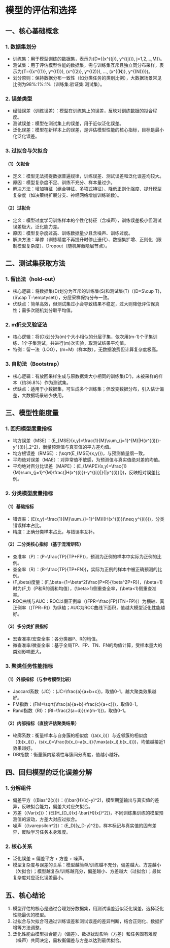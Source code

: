 # 模型的评估和选择
## 一、核心基础概念
### 1. 数据集划分
- 训练集：用于模型训练的数据集，表示为\(D=\{(x^{(j)}, y^{(j)}), j=1,2,...,M\}\)。
- 测试集：用于评估模型性能的数据集，需与训练集互斥且独立同分布采样，表示为\(T=\{(x^{(1)}, y^{(1)}), (x^{(2)}, y^{(2)}), ..., (x^{(N)}, y^{(N)})\}\)。
- 划分原则：保持数据分布一致性（如分类任务的类别比例），大数据场景常见比例为98%:1%:1%（训练集:验证集:测试集）。

### 2. 误差类型
- 经验误差（训练误差）：模型在训练集上的误差，反映对训练数据的拟合程度。
- 测试误差：模型在测试集上的误差，用于近似泛化误差。
- 泛化误差：模型在新样本上的误差，是评估模型性能的核心指标，目标是最小化泛化误差。

### 3. 过拟合与欠拟合
#### （1）欠拟合
- 定义：模型无法捕捉数据普遍规律，训练误差、测试误差和泛化误差均较大。
- 原因：模型复杂度不足、训练不充分、样本量过少。
- 解决方法：增加特征（组合特征、多项式特征）、降低正则化强度、提升模型复杂度（如决策树扩展分支、神经网络增加训练轮数）。

#### （2）过拟合
- 定义：模型过度学习训练样本的个性化特征（含噪声），训练误差极小但测试误差极大，泛化能力差。
- 原因：模型复杂度过高、训练数据量少且含噪声、训练过度。
- 解决方法：早停（训练精度不再提升时停止迭代）、数据集扩增、正则化（限制模型复杂度）、Dropout（随机屏蔽隐层节点）。

## 二、测试集获取方法
### 1. 留出法（hold-out）
- 核心逻辑：将数据集\(D\)划分为互斥的训练集\(S\)和测试集\(T\)（\(D=S\cup T\)，\(S\cap T=\emptyset\)），分层采样保持分布一致。
- 优缺点：简单高效，但测试集过小会导致结果不稳定，过大则降低评估保真性；需多次随机划分取平均值。

### 2. m折交叉验证法
- 核心逻辑：将\(D\)划分为\(m\)个大小相似的分层子集，依次用\(m-1\)个子集训练、1个子集测试，共进行\(m\)次实验，取测试结果平均值。
- 特例：留一法（LOO），\(m=M\)（样本数），无数据浪费但计算复杂度极高。

### 3. 自助法（Bootstrap）
- 核心逻辑：有放回采样生成与原数据集大小相同的训练集\(D'\)，未被采样的样本（约36.8%）作为测试集。
- 优缺点：适用于小数据集，可生成多个训练集；但改变数据分布，引入估计偏差，大数据场景较少使用。

## 三、模型性能度量
### 1. 回归模型度量指标
- 均方误差（MSE）：\(E_{MSE}(x,y)=\frac{1}{M}\sum_{j=1}^{M}\|H(x^{(i)})-y^{(i)}\|_2^2\)，衡量预测值与真实值的平方差均值。
- 均方根误差（RMSE）：\(\sqrt{E_{MSE}(x,y)}\)，与预测值量纲一致。
- 平均绝对误差（MAE）：对异常值不敏感，为预测值与真实值绝对差的均值。
- 平均绝对百分比误差（MAPE）：\(E_{MAPE}(x,y)=\frac{1}{M}\sum_{j=1}^{M}\frac{|H(x^{(i)})-y^{(i)}|}{|y^{(i)}|}\)，反映相对误差比例。

### 2. 分类模型度量指标
#### （1）基础指标
- 错误率：\(E(x,y)=\frac{1}{M}\sum_{i=1}^{M}I(H(x^{(i)})\neq y^{(i)})\)，分类错误样本占比。
- 精度：正确分类样本占比，与错误率互补。

#### （2）二分类核心指标（基于混淆矩阵）
- 查准率（P）：\(P=\frac{TP}{TP+FP}\)，预测为正例的样本中实际为正例的比例。
- 查全率（R）：\(R=\frac{TP}{TP+FN}\)，实际为正例的样本中被正确预测的比例。
- \(F_\beta\)度量：\(F_\beta=(1+\beta^2)\frac{P×R}{\beta^2P+R}\)，\(\beta=1\)时为\(F_1\)（P和R的调和均值），\(\beta>1\)侧重查全率，\(\beta<1\)侧重查准率。
- ROC曲线与AUC：ROC以假正例率（\(FPR=\frac{FP}{TN+FP}\)）为横轴、真正例率（\(TPR=R\)）为纵轴；AUC为ROC曲线下面积，值越大模型泛化性能越好。

#### （3）多分类扩展指标
- 宏查准率/宏查全率：各分类器P、R的均值。
- 微查准率/微查全率：基于全局TP、FP、TN、FN的均值计算，受样本量大的类别影响更大。

### 3. 聚类任务性能指标
#### （1）外部指标（与参考模型比较）
- Jaccard系数（JC）：\(JC=\frac{a}{a+b+c}\)，取值0-1，越大聚类效果越好。
- FM指数：\(FM=\sqrt{\frac{a}{a+b}·\frac{c}{a+c}}\)，取值0-1。
- Rand指数（RI）：\(RI=\frac{2(a+d)}{m(m-1)}\)，取值0-1。

#### （2）内部指标（直接评估聚类结果）
- 轮廓系数：衡量样本与自身簇的相似度（\(a(x_i)\)）与近邻簇的相似度（\(b(x_i)\)），\(s(x_i)=\frac{b(x_i)-a(x_i)}{\max(a(x_i),b(x_i))}\)，均值越接近1效果越好。
- DBI指数：衡量簇内紧凑性与簇间分离度，值越小越好。

## 四、回归模型的泛化误差分解
### 1. 分解组件
- 偏差平方（\(Bias^2(x)\)）：\((\bar{H}(x)-y)^2\)，模型期望输出与真实值的差异，反映拟合能力，偏差大对应欠拟合。
- 方差（\(Var(x)\)）：\(E[(H_{D_i}(x)-\bar{H}(x))^2]\)，不同训练集训练的模型预测值的波动，方差大对应过拟合。
- 噪声（\(\varepsilon^2\)）：\(E_D[(y_D-y)^2]\)，样本标记与真实值的固有差异，反映学习任务本身难度。

### 2. 核心关系
- 泛化误差 = 偏差平方 + 方差 + 噪声。
- 模型复杂度与误差的关系：模型越简单/训练越不充分，偏差越大、方差越小（欠拟合）；模型越复杂/训练越充分，偏差越小、方差越大（过拟合）；最优复杂度对应泛化误差最小。

## 五、核心结论
1. 模型评估的核心是通过合理划分数据集，用测试误差近似泛化误差，选择泛化性能最优的模型。
2. 过拟合与欠拟合可通过训练误差和测试误差的差异判断，结合正则化、数据扩增等方法调整。
3. 泛化性能由模型拟合能力（偏差）、数据扰动影响（方差）和任务固有难度（噪声）共同决定，需权衡偏差与方差以达到最优拟合。
